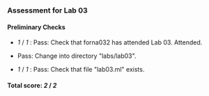 ### Assessment for Lab 03

#### Preliminary Checks

+  _1_ / _1_ : Pass: Check that forna032 has attended Lab 03. Attended.

+ Pass: Change into directory "labs/lab03".

+  _1_ / _1_ : Pass: Check that file "lab03.ml" exists.

#### Total score: _2_ / _2_

